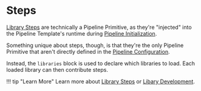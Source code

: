 # Steps

[Library Steps](../library-development/library-steps.md) are technically a Pipeline Primitive, as they're "injected" into the Pipeline Template's runtime during [Pipeline Initialization](../advanced/pipeline-initialization.md).

Something unique about steps, though, is that they're the only Pipeline Primitive that aren't directly defined in the [Pipeline Configuration](../pipeline-configuration/overview.md).

Instead, the `libraries` block is used to declare which libraries to load.
Each loaded library can then contribute steps.

!!! tip "Learn More"
    Learn more about [Library Steps](../library-development/library-steps.md) or [Libary Development](../library-development/overview.md).
